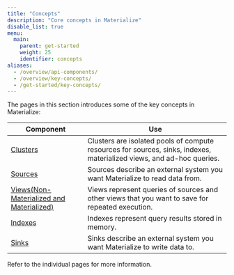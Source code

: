 ```yaml
---
title: "Concepts"
description: "Core concepts in Materialize"
disable_list: true
menu:
  main:
    parent: get-started
    weight: 25
    identifier: concepts
aliases:
  - /overview/api-components/
  - /overview/key-concepts/
  - /get-started/key-concepts/
---
```


The pages in this section introduces some of the key concepts in Materialize:

Component                                | Use
-----------------------------------------|-----
[Clusters](/concepts/clusters/)          | Clusters are isolated pools of compute resources for sources, sinks, indexes, materialized views, and ad-hoc queries.
[Sources](/concepts/sources/)            | Sources describe an external system you want Materialize to read data from.
[Views(Non-Materialized and Materialized)](/concepts/views/)    | Views represent queries of sources and other views that you want to save for repeated execution.
[Indexes](/concepts/indexes/)            | Indexes represent query results stored in memory.
[Sinks](/concepts/sinks/)                | Sinks describe an external system you want Materialize to write data to.

Refer to the individual pages for more information.
